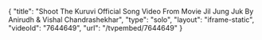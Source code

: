 {
    "title": "Shoot The Kuruvi Official Song Video From Movie Jil Jung Juk By Anirudh & Vishal Chandrashekhar",
    "type": "solo",
    "layout": "iframe-static",
    "videoId": "7644649",
    "url": "\/tvpembed\/7644649"
}